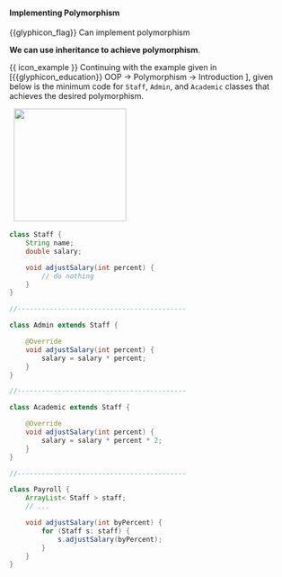 <div id="title">

#### Implementing Polymorphism

</div>

<span id="prereqs"><dynamic-panel src="../../oopDesign/polymorphism/introduction/unit-inElsewhere-asFlat.md" boilerplate header="%%{{glyphicon_education}} OOP → Polymorphism → Introduction%%" />
<dynamic-panel src="../../oopDesign/inheritance/what/unit-inElsewhere-asFlat.md" boilerplate header="%%{{glyphicon_education}} OOP → Inheritance → What%%" />
<dynamic-panel src="../overriding/unit-inElsewhere-asFlat.md" boilerplate header="%%{{glyphicon_education}} Implementation → OOP → Overriding%%" /></span>

<span id="outcomes">{{glyphicon_flag}} Can implement polymorphism</span>

<div id="body">

**We can use inheritance to achieve polymorphism**.

<tip-box>

{{ icon_example }} Continuing with the example given in [<trigger trigger="click" for="modal:oopImpl-polymorphism">{{glyphicon_education}} OOP → Polymorphism → Introduction </trigger>], given below is the minimum code for `Staff`, `Admin`, and `Academic` classes that achieves the desired polymorphism.

<modal title="" id="modal:oopImpl-polymorphism">
  <include src="../../oopDesign/polymorphism/introduction/unit-inElsewhere-asFlat.md" boilerplate/>
</modal>

<img src="{{baseUrl}}/oopImplementation/polymorphism/images/polymorphicPayroll.png" height="200" />
<p/>

```java
class Staff {
    String name;
    double salary;

    void adjustSalary(int percent) {
        // do nothing
    }
}

//------------------------------------------

class Admin extends Staff {

    @Override
    void adjustSalary(int percent) {
        salary = salary * percent;
    }
}

//------------------------------------------

class Academic extends Staff {

    @Override
    void adjustSalary(int percent) {
        salary = salary * percent * 2;
    }
}

//------------------------------------------

class Payroll {
    ArrayList< Staff > staff;
    // ...

    void adjustSalary(int byPercent) {
        for (Staff s: staff) {
            s.adjustSalary(byPercent);
        }
    }
}
```

</tip-box>

</div>

<div id="extras">
  <include src="resources.md" />
</div>